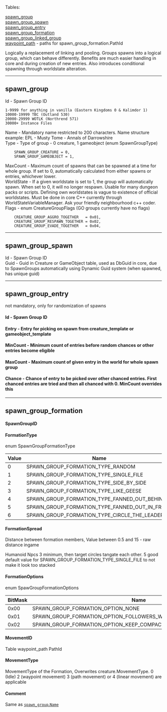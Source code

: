 Tables:

[spawn_group](https://github.com/cmangos/issues/wiki/spawn_group#spawn_group)  
[spawn_group_spawn](https://github.com/cmangos/issues/wiki/spawn_group#spawn_group_spawn)  
[spawn_group_entry](https://github.com/cmangos/issues/wiki/spawn_group#spawn_group_entry)  
[spawn_group_formation](https://github.com/cmangos/issues/wiki/spawn_group#spawn_group_formation)  
[spawn_group_linked_group](https://github.com/cmangos/issues/wiki/spawn_group#spawn_group_linked_group)   
[waypoint_path](https://github.com/cmangos/issues/wiki/spawn_group#waypoint_path) - paths for spawn_group_formation.PathId  

Logically a replacement of linking and pooling. Groups spawns into a logical group, which can behave differently. Benefits are much easier handling in core and during creation of new entries. Also introduces conditional spawning through worldstate alteration.

---
## spawn_group

Id - Spawn Group ID

```
1-9999 for anything in vanilla (Eastern Kingdoms 0 & Kalimdor 1)
10000-19999 TBC (Outland 530)
20000-29999 WOTLK (Northrend 571)
30000+ Instance Files
```

Name - Mandatory name restricted to 200 characters. Name structure example: EPL - Musty Tome - Annals of Darrowshire  
Type - Type of group - 0 creature, 1 gameobject (enum SpawnGroupType)

```
    SPAWN_GROUP_CREATURE = 0,
    SPAWN_GROUP_GAMEOBJECT = 1,
```

MaxCount - Maximum count of spawns that can be spawned at a time for whole group. If set to 0, automatically calculated from either spawns or entries, whichever lower.  
WorldState - If a given worldstate is set to 1, the group will automatically spawn. When set to 0, it will no longer respawn. Usable for many dungeon packs or scripts. Defining own worldstates is vague to existence of official worldstates. Must be done in core C++ currently through WorldStateVariableManager. Ask your friendly neighbourhood c++ coder.  
Flags - enum CreatureGroupFlags (GO groups currently have no flags)  

```
    CREATURE_GROUP_AGGRO_TOGETHER   = 0x01,
    CREATURE_GROUP_RESPAWN_TOGETHER = 0x02,
    CREATURE_GROUP_EVADE_TOGETHER   = 0x04,
```

---
## spawn_group_spawn

Id - Spawn Group ID  
Guid - Guid in Creature or GameObject table, used as DbGuid in core, due to SpawnGroups automatically using Dynamic Guid system (when spawned, has unique guid)  

---
## spawn_group_entry

not mandatory, only for randomization of spawns

#### Id - Spawn Group ID  
#### Entry - Entry for picking on spawn from creature_template or gameobject_template  
#### MinCount - Minimum count of entries before random chances or other entries become eligible  
#### MaxCount - Maximum count of given entry in the world for whole spawn group  
#### Chance - Chance of entry to be picked over other chanced entries. First chanced entries are tried and then all chanced with 0. MinCount overrides this  

---
## spawn_group_formation

#### SpawnGroupID

#### FormationType

enum SpawnGroupFormationType

|Value|Name|Example|
|---|---|---|
|0|SPAWN_GROUP_FORMATION_TYPE_RANDOM              | |
|1|SPAWN_GROUP_FORMATION_TYPE_SINGLE_FILE         | |
|2|SPAWN_GROUP_FORMATION_TYPE_SIDE_BY_SIDE        | |
|3|SPAWN_GROUP_FORMATION_TYPE_LIKE_GEESE          | |
|4|SPAWN_GROUP_FORMATION_TYPE_FANNED_OUT_BEHIND   | |
|5|SPAWN_GROUP_FORMATION_TYPE_FANNED_OUT_IN_FRONT | |
|6|SPAWN_GROUP_FORMATION_TYPE_CIRCLE_THE_LEADER   | |

#### FormationSpread

Distance between formation members, Value between 0.5 and 15 - raw distance ingame

Humanoid Npcs 3 minimum, then target circles tangate each other. 5 good default value for SPAWN_GROUP_FORMATION_TYPE_SINGLE_FILE to not make it look too stacked

#### FormationOptions

enum SpawGroupFormationOptions

|BitMask|Name|
|---|---|
|0x00|SPAWN_GROUP_FORMATION_OPTION_NONE           |
|0x01|SPAWN_GROUP_FORMATION_OPTION_FOLLOWERS_WILL_NOT_PATHFIND_TO_LOCATION |
|0x02|SPAWN_GROUP_FORMATION_OPTION_KEEP_COMPACT   |

#### MovementID

Table waypoint_path PathId

#### MovementType

MovementType of the Formation, Overwrites creature.MovementType. 0 (Idle) 2 (waypoint movement) 3 (path movement) or 4 (linear movement) are applicable

#### Comment

Same as [`spawn_group`.`Name`](https://github.com/cmangos/issues/wiki/spawn_group#Name)